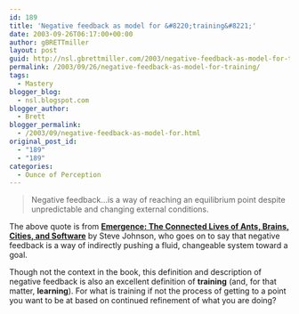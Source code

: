 ```yaml
---
id: 189
title: 'Negative feedback as model for &#8220;training&#8221;'
date: 2003-09-26T06:17:00+00:00
author: gBRETTmiller
layout: post
guid: http://nsl.gbrettmiller.com/2003/negative-feedback-as-model-for-training
permalink: /2003/09/26/negative-feedback-as-model-for-training/
tags:
  - Mastery
blogger_blog:
  - nsl.blogspot.com
blogger_author:
  - Brett
blogger_permalink:
  - /2003/09/negative-feedback-as-model-for.html
original_post_id:
  - "189"
  - "189"
categories:
  - Ounce of Perception
---
```

> Negative feedback&#8230;is a way of reaching an equilibrium point despite unpredictable and changing external conditions. 

The above quote is from **<a HREF="http://www.amazon.com/exec/obidos/ASIN/068486875X/gbrettmiller-20">Emergence: The Connected Lives of Ants, Brains, Cities, and Software</a>** by Steve Johnson, who goes on to say that negative feedback is a way of indirectly pushing a fluid, changeable system toward a goal.

Though not the context in the book, this definition and description of negative feedback is also an excellent definition of **training** (and, for that matter, **learning**). For what is training if not the process of getting to a point you want to be at based on continued refinement of what you are doing?